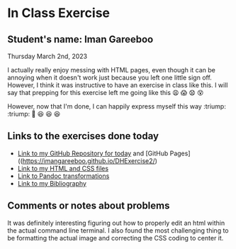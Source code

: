 # In Class Exercise
## Student's name: Iman Gareeboo

Thursday March 2nd, 2023 

I actually really enjoy messing with HTML pages, even though it can be annoying when it doesn't work just because you left one little sign off. However, I think it was instructive to have an exercise in class like this. I will say that prepping for this exercise left me going like this :weary: :scream: :anguished: :dizzy_face:

However, now that I'm done, I can happily express myself this way :triump: :triump: :triumph: :satisfied: :satisfied: :satisfied: 

## Links to the exercises done today 

- [Link to my GitHub Repository for today](https://github.com/imangareeboo/DHExercise2) and [GitHub Pages]((https://imangareeboo.github.io/DHExercise2/)
- [Link to my HTML and CSS files](https://imangareeboo.github.io/DHExercise2/exercise2.html)
- [Link to Pandoc transformations](https://imangareeboo.github.io/DHExercise2/pandoc_transformations.zip.zip)
- [Link to my Bibliography](https://imangareeboo.github.io/DHExercise2/mpbibliography.html)

## Comments or notes about problems 

It was definitely interesting figuring out how to properly edit an html within the actual command line terminal. I also found the most challenging thing to be formatting the actual image and correcting the CSS coding to center it. 
